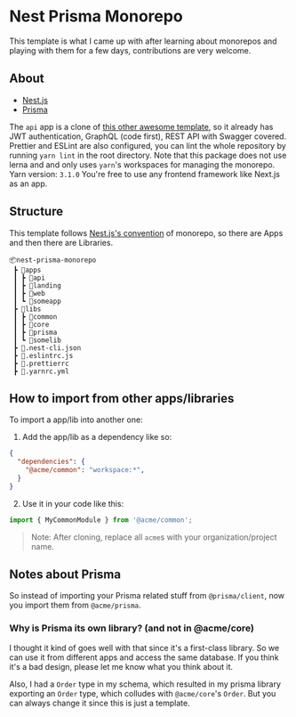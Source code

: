# Nest Prisma Monorepo
This template is what I came up with after learning about monorepos and playing with them for a few days, contributions are very welcome.

## About

- [Nest.js](https://nestjs.com/)
- [Prisma](https://prisma.io/)

The `api` app is a clone of [this other awesome template](https://github.com/fivethree-team/nestjs-prisma-starter), so it already has JWT authentication, GraphQL (code first), REST API with Swagger covered.
Prettier and ESLint are also configured, you can lint the whole repository by running `yarn lint` in the root directory.
Note that this package does not use lerna and and only uses `yarn`'s workspaces for managing the monorepo.
Yarn version: `3.1.0`
You're free to use any frontend framework like Next.js as an app. 

## Structure

This template follows [Nest.js's convention](https://docs.nestjs.com/cli/monorepo) of monorepo, so there are Apps and then there are Libraries.

```
📦nest-prisma-monorepo
 ┣ 📂apps
 ┃ ┣ 📂api
 ┃ ┣ 📂landing
 ┃ ┣ 📂web
 ┃ ┗ 📂someapp
 ┣ 📂libs
 ┃ ┣ 📂common
 ┃ ┣ 📂core
 ┃ ┣ 📂prisma
 ┃ ┗ 📂somelib
 ┣ 📜.nest-cli.json
 ┣ 📜.eslintrc.js
 ┣ 📜.prettierrc
 ┣ 📜.yarnrc.yml
```

## How to import from other apps/libraries

To import a app/lib into another one:
1. Add the app/lib as a dependency like so:
```json
{
  "dependencies": {
    "@acme/common": "workspace:*",
  }
}

```

2. Use it in your code like this:
```ts 
import { MyCommonModule } from '@acme/common';
```

> Note: After cloning, replace all `acme`s with your organization/project name.

## Notes about Prisma

So instead of importing your Prisma related stuff from `@prisma/client`, now you import them from `@acme/prisma`.

### Why is Prisma its own library? (and not in @acme/core)

I thought it kind of goes well with that since it's a first-class library. So we can use it from different apps and access the same database. If you think it's a bad design, please let me know what you think about it.

Also, I had a `Order` type in my schema, which resulted in my prisma library exporting an `Order` type, which colludes with `@acme/core`'s `Order`. But you can always change it since this is just a template.
